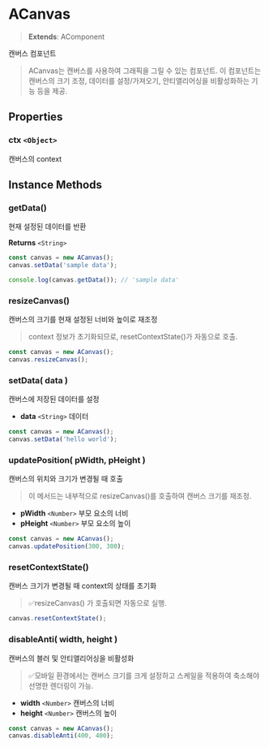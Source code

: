 # ACanvas

> **Extends**: AComponent

캔버스 컴포넌트

> ACanvas는 캔버스를 사용하여 그래픽을 그릴 수 있는 컴포넌트. 이 컴포넌트는 캔버스의 크기 조정, 데이터를 설정/가져오기, 안티앨리어싱을 비활성화하는 기능 등을 제공.

## Properties

### ctx `<Object>`

캔버스의 context

## Instance Methods

### getData()

현재 설정된 데이터를 반환

**Returns** `<String>`

```js
const canvas = new ACanvas(); 
canvas.setData('sample data'); 

console.log(canvas.getData()); // 'sample data'
```

### resizeCanvas()

캔버스의 크기를 현재 설정된 너비와 높이로 재조정

> context 정보가 초기화되므로, resetContextState()가 자동으로 호출.

```js
const canvas = new ACanvas(); 
canvas.resizeCanvas();
```

### setData( data )

캔버스에 저장된 데이터를 설정

* **data** `<String>` 데이터

```js
const canvas = new ACanvas(); 
canvas.setData('hello world');
```

### updatePosition( pWidth, pHeight )

캔버스의 위치와 크기가 변경될 때 호출

> 이 메서드는 내부적으로 resizeCanvas()를 호출하여 캔버스 크기를 재조정.

* **pWidth** `<Number>` 부모 요소의 너비
* **pHeight** `<Number>` 부모 요소의 높이

```js
const canvas = new ACanvas(); 
canvas.updatePosition(300, 300);
```

### resetContextState()

캔버스 크기가 변경될 때 context의 상태를 초기화

> ✅resizeCanvas() 가 호출되면 자동으로 실행.

```js
canvas.resetContextState();
```

### disableAnti( width, height )

캔버스의 블러 및 안티앨리어싱을 비활성화

> ✅모바일 환경에서는 캔버스 크기를 크게 설정하고 스케일을 적용하여 축소해야 선명한 렌더링이 가능.

* **width** `<Number>` 캔버스의 너비
* **height** `<Number>` 캔버스의 높이

```js
const canvas = new ACanvas(); 
canvas.disableAnti(400, 400);
```

